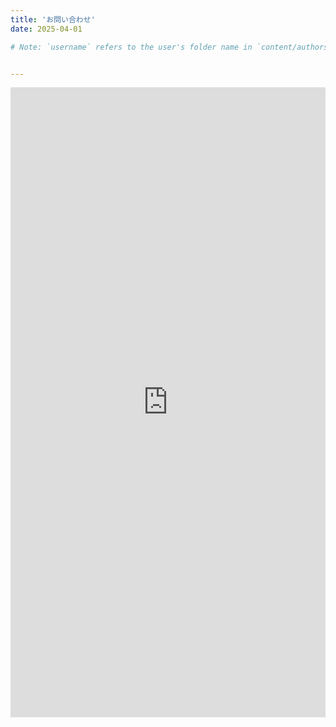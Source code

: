 ```yaml
---
title: 'お問い合わせ'
date: 2025-04-01

# Note: `username` refers to the user's folder name in `content/authors/`


---
```


<div class="responsive-iframe-container">
    <iframe src="https://docs.google.com/forms/d/e/1FAIpQLSe4TH1fT2p5OB0SieliXXXg3RAQun-GEaX2WHl5Hq0zpfQPaA/viewform?embedded=true" frameborder="0" marginheight="0" marginwidth="0">Loading…</iframe>
</div>

<style>
    .responsive-iframe-container {
    position: relative;
    padding-bottom: 200%;  /* Adjust based on your form's height */
    height: 0;
    overflow: hidden;
    }

    .responsive-iframe-container iframe {
        position: absolute;
        top: 0;
        left: 0;
        width: 100%;
        height: 100%;
    }
</style>